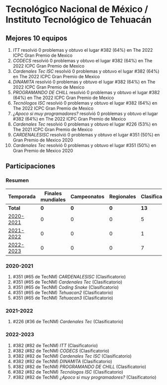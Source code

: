 # Tecnológico Nacional de México / Instituto Tecnológico de Tehuacán

## Mejores 10 equipos

1. _<chicos>ITT</chicos>_ resolvió 0 problemas y obtuvo el lugar #382 (64%) en The 2022 ICPC Gran Premio de Mexico
1. _CODECS_ resolvió 0 problemas y obtuvo el lugar #382 (64%) en The 2022 ICPC Gran Premio de Mexico
1. _Cardenales Tec ISC_ resolvió 0 problemas y obtuvo el lugar #382 (64%) en The 2022 ICPC Gran Premio de Mexico
1. _DINAMITA_ resolvió 0 problemas y obtuvo el lugar #382 (64%) en The 2022 ICPC Gran Premio de Mexico
1. _PROGRAMANDO DE CHILL_ resolvió 0 problemas y obtuvo el lugar #382 (64%) en The 2022 ICPC Gran Premio de Mexico
1. _Tecnólogos ISC_ resolvió 0 problemas y obtuvo el lugar #382 (64%) en The 2022 ICPC Gran Premio de Mexico
1. _¿Apoco si muy programadores?_ resolvió 0 problemas y obtuvo el lugar #382 (64%) en The 2022 ICPC Gran Premio de Mexico
1. _Cardenales Tec_ resolvió 0 problemas y obtuvo el lugar #226 (53%) en The 2021 ICPC Gran Premio de Mexico
1. _CARDENALESISC_ resolvió 0 problemas y obtuvo el lugar #351 (50%) en Gran Premio de Mexico 2020
1. _Cardenales Tec_ resolvió 0 problemas y obtuvo el lugar #351 (50%) en Gran Premio de Mexico 2020

## Participaciones

### Resumen

| Temporada | Finales mundiales | Campeonatos | Regionales | Clasificatorios | Equipos |
| --- | --- | --- | --- | --- | --- |
| **Total** | **0** | **0** | **0** | **13** | **13** |
| [2020-2021](#2020-2021) | 0 | 0 | 0 | 5 | 5 |
| [2021-2022](#2021-2022) | 0 | 0 | 0 | 1 | 1 |
| [2022-2023](#2022-2023) | 0 | 0 | 0 | 7 | 7 |

### 2020-2021

1. #351 (#65 de TecNM) _CARDENALESISC_ (Clasificatorio)
1. #351 (#65 de TecNM) _Cardenales Tec_ (Clasificatorio)
1. #351 (#65 de TecNM) _Coding Snake_ (Clasificatorio)
1. #351 (#65 de TecNM) _Tehuacan2_ (Clasificatorio)
1. #351 (#65 de TecNM) _Tehuacan3_ (Clasificatorio)

### 2021-2022

1. #226 (#36 de TecNM) _Cardenales Tec_ (Clasificatorio)

### 2022-2023

1. #382 (#82 de TecNM) _<chicos>ITT</chicos>_ (Clasificatorio)
1. #382 (#82 de TecNM) _CODECS_ (Clasificatorio)
1. #382 (#82 de TecNM) _Cardenales Tec ISC_ (Clasificatorio)
1. #382 (#82 de TecNM) _DINAMITA_ (Clasificatorio)
1. #382 (#82 de TecNM) _PROGRAMANDO DE CHILL_ (Clasificatorio)
1. #382 (#82 de TecNM) _Tecnólogos ISC_ (Clasificatorio)
1. #382 (#82 de TecNM) _¿Apoco si muy programadores?_ (Clasificatorio)



